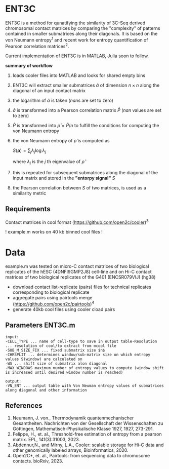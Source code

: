 # ENT3C
ENT3C is a method for qunatifying the similarity of 3C-Seq derived chromosomal contact matrices by comparing the "complexity" of patterns contained in smaller submatrices along their diagonals. It is based on the von Neumann entropy<sup>1</sup> and recent work for entropy quantification of Pearson correlation matrices<sup>2</sup>.

Current implementation of ENT3C is in MATLAB, Julia soon to follow. 

**summary of workflow**
1. loads cooler files into MATLAB and looks for shared empty bins
2. ENT3C will extract smaller submatrices $\hat{a}$ of dimension $n\times n$ along the diagonal of an input contact matrix 
4. the logarithm of $\hat{a}$ is taken ($nan$s are set to zero)
5. $\hat{a}$ is transformed into a Pearson correlation matrix $\hat{P}$ ($nan$ values are set to zero)
6. $\hat{P}$ is transformed into $\hat{\rho}=\hat{P}/n$ to fulfill the conditions for computing the von Neumann entropy
7. the von Neumann entropy of $\hat{\rho}$ is computed as

   $S(\boldsymbol{\rho})=\sum_j \lambda_j \log \lambda_j$

   where $\lambda_j$ is the $j$ th eigenvalue of $\hat{\rho}$
8. this is repeated for subsequent submatrices along the diagonal of the input matrix and stored in the **"entorpy signal"** $S$
9. the Pearson correlation between $S$ of two matrices, is used as a similarity metric 

## Requirements

Contact matrices in cool format (https://github.com/open2c/cooler)<sup>3</sup>

! example.m works on 40 kb binned cool files !

# Data
example.m was tested on micro-C contact matrices of two biological replicates of the hESC (4DNFI9GMP2J8) cell-line and on Hi-C contact matrices of two biological replicates of the G401 (ENCSR079VIJ) (hg38)

 - download contact list-replicate (pairs) files for technical replicates corresponding to biological replicate
 - aggregate pairs using pairtools merge (https://github.com/open2c/pairtools)<sup>4</sup>
 - generate 40kb cool files using cooler cload pairs
   
## Parameters ENT3C.m
```
input:
-CELL_TYPE ... name of cell-type to save in output table-Resolution ... resolution of cool/to extract from mcool file
-SUB_M_SIZE_FIX ... fixed submatrix size $n$
-CHRSPLIT ... determines window/sub-matrix size on which entropy values S(window) are calculated on
-WS ... shift size of submatrix alon diagonal
-MAX_WINDOWS maximum number of entropy values to compute (window shift is increased until desired window number is reached)
```
```
output:
-VN_ENT ... output table with Von Neuman entropy values of submatrices along diagonal and other information
```

## References
1. Neumann, J. von., Thermodynamik quantenmechanischer Gesamtheiten. Nachrichten von der Gesellschaft der Wissenschaften zu Göttingen, Mathematisch-Physikalische Klasse 1927, 1927, 273-291.
2. Felippe, H., et. al., Threshold-free estimation of entropy from a pearson matrix. EPL, 141(3):31003, 2023.
3. Abdennur,N., and Mirny, L.A., Cooler: scalable storage for Hi-C data and other genomically labeled arrays, Bioinformatics, 2020.
4. Open2C*, et. al., Pairtools: from sequencing data to chromosome contacts. bioRxiv, 2023.
